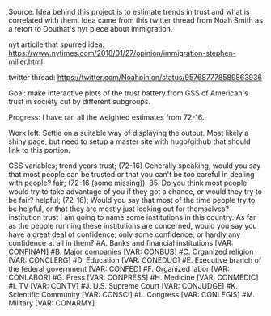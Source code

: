 Source: Idea behind this project is to estimate trends in trust and what is correlated with them. Idea came from this twitter thread from Noah Smith as a retort to Douthat's nyt piece about immigration.

nyt articile that spurred idea:
https://www.nytimes.com/2018/01/27/opinion/immigration-stephen-miller.html

twitter thread:
https://twitter.com/Noahpinion/status/957687778589863936

Goal: make interactive plots of the trust battery from GSS of American's trust in society cut by different subgroups. 

Progress: I have ran all the weighted estimates from 72-16.

Work left: Settle on a suitable way of displaying the output. Most likely a shiny page, but need to setup a master site with hugo/github that should link to this portion.


GSS variables; trend years 
trust; (72-16) Generally speaking, would you say that most people can be trusted or that you can't be too careful in dealing with people?
fair; (72-16 (some missing)); 85. Do you think most people would try to take advantage of you if they got a chance, or would they try to be fair?
helpful; (72-16); Would you say that most of the time people try to be helpful, or that they are mostly just looking out for themselves?
institution trust 
  I am going to name some institutions in this country. As far as the people running these institutions are concerned,
  would you say you have a great deal of confidence, only some confidence, or hardly any confidence at all in them?
    #A.  Banks and financial institutions [VAR: CONFINAN]
    #B. Major companies [VAR: CONBUS]
    #C. Organized religion [VAR: CONCLERG]
    #D. Education [VAR: CONEDUC]
    #E. Executive branch of the federal government [VAR: CONFED]
    #F. Organized labor [VAR: CONLABOR]
    #G. Press [VAR: CONPRESS]
    #H. Medicine [VAR: CONMEDIC]
    #I. TV [VAR: CONTV]
    #J. U.S. Supreme Court [VAR: CONJUDGE]
    #K. Scientific Community [VAR: CONSCI]
    #L. Congress [VAR: CONLEGIS]
    #M. Military [VAR: CONARMY] 